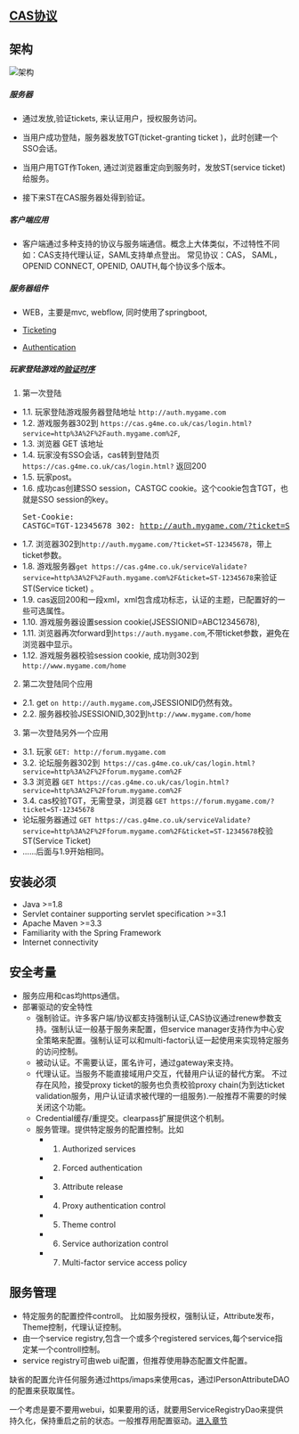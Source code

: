 ## [CAS协议](https://github.com/apereo/cas/blob/master/cas-server-documentation/protocol/CAS-Protocol-Specification.md)

## 架构
![架构](https://apereo.github.io/cas/development/images/cas_architecture.png)

##### 服务器
+ 通过发放,验证tickets, 来认证用户，授权服务访问。

+ 当用户成功登陆，服务器发放TGT(ticket-granting ticket )，此时创建一个SSO会话。

+ 当用户用TGT作Token, 通过浏览器重定向到服务时，发放ST(service ticket)给服务。

+ 接下来ST在CAS服务器处得到验证。

##### 客户端应用
+ 客户端通过多种支持的协议与服务端通信。概念上大体类似，不过特性不同如：CAS支持代理认证，SAML支持单点登出。
常见协议：CAS， SAML， OPENID CONNECT, OPENID, OAUTH,每个协议多个版本。

##### 服务器组件
+ WEB，主要是mvc, webflow, 同时使用了springboot, 

+ [Ticketing](https://apereo.github.io/cas/development/installation/Configuring-Ticketing-Components.html)

+ [Authentication](https://apereo.github.io/cas/development/installation/Configuring-Authentication-Components.html)



##### 玩家登陆游戏的[验证时序](https://blog.g4me.co.uk/2014/09/21/security-setup-cas-introduction/) 
1. 第一次登陆
  * 1.1. 玩家登陆游戏服务器登陆地址 `http://auth.mygame.com`
  * 1.2. 游戏服务器302到 `https://cas.g4me.co.uk/cas/login.html?service=http%3A%2F%2Fauth.mygame.com%2F`, 
  * 1.3. 浏览器 GET 该地址
  * 1.4. 玩家没有SSO会话，cas转到登陆页`https://cas.g4me.co.uk/cas/login.html?` 返回200
  * 1.5. 玩家post。 
  * 1.6. 成功cas创建SSO session，CASTGC cookie。这个cookie包含TGT，也就是SSO session的key。<pre>Set-Cookie: CASTGC=TGT-12345678
302: http://auth.mygame.com/?ticket=ST-12345678</pre>
  * 1.7. 浏览器302到`http://auth.mygame.com/?ticket=ST-12345678`，带上ticket参数。
  * 1.8. 游戏服务器`get https://cas.g4me.co.uk/serviceValidate?service=http%3A%2F%2Fauth.mygame.com%2F&ticket=ST-12345678`来验证ST(Service ticket) 。
  * 1.9. cas返回200和一段xml，xml包含成功标志，认证的主题，已配置好的一些可选属性。
  * 1.10. 游戏服务器设置session cookie(JSESSIONID=ABC12345678), 
  * 1.11. 浏览器再次forward到`https://auth.mygame.com`,不带ticket参数，避免在浏览器中显示。
  * 1.12. 游戏服务器校验session cookie, 成功则302到`http://www.mygame.com/home`

2. 第二次登陆同个应用
  * 2.1. get ` on http://auth.mygame.com `,JSESSIONID仍然有效。
  * 2.2. 服务器校验JSESSIONID,302到`http://www.mygame.com/home`

3. 第一次登陆另外一个应用
  * 3.1. 玩家 `GET: http://forum.mygame.com`
  * 3.2. 论坛服务器302到` https://cas.g4me.co.uk/cas/login.html?service=http%3A%2F%2Fforum.mygame.com%2F`
  * 3.3 浏览器 `GET https://cas.g4me.co.uk/cas/login.html?service=http%3A%2F%2Fforum.mygame.com%2F`
  * 3.4. cas校验TGT，无需登录，浏览器 `GET https://forum.mygame.com/?ticket=ST-12345678`
  * 论坛服务器通过 `GET https://cas.g4me.co.uk/serviceValidate?service=http%3A%2F%2Fforum.mygame.com%2F&ticket=ST-12345678`校验ST(Service Ticket)
  * ......后面与1.9开始相同。

## 安装必须

+ Java >=1.8
+ Servlet container supporting servlet specification >=3.1
+ Apache Maven >=3.3
+ Familiarity with the Spring Framework
+ Internet connectivity

## 安全考量

+ 服务应用和cas均https通信。
+ 部署驱动的安全特性
  + 强制验证。许多客户端/协议都支持强制认证,CAS协议通过renew参数支持。强制认证一般基于服务来配置，但service manager支持作为中心安全策略来配置。强制认证可以和multi-factor认证一起使用来实现特定服务的访问控制。
  + 被动认证。不需要认证，匿名许可，通过gateway来支持。
  + 代理认证。当服务不能直接域用户交互，代替用户认证的替代方案。 不过存在风险，接受proxy ticket的服务也负责校验proxy chain(为到达ticket validation服务，用户认证请求被代理的一组服务).一般推荐不需要的时候关闭这个功能。
  + Credential缓存/重提交。clearpass扩展提供这个机制。
  + 服务管理。提供特定服务的配置控制。比如
    + 1. Authorized services
    + 2. Forced authentication
    + 3. Attribute release
    + 4. Proxy authentication control
    + 5. Theme control
    + 6. Service authorization control
    + 7. Multi-factor service access policy

## 服务管理
+ 特定服务的配置控件controll。 比如服务授权，强制认证，Attribute发布，Theme控制，代理认证控制。
+ 由一个service registry,包含一个或多个registered services,每个service指定某一个controll控制。
+ service registry可由web ui配置，但推荐使用静态配置文件配置。

缺省的配置允许任何服务通过https/imaps来使用cas，通过IPersonAttributeDAO的配置来获取属性。

一个考虑是要不要用webui，如果要用的话，就要用ServiceRegistryDao来提供持久化，保持重启之前的状态。一般推荐用配置驱动。[进入章节](ch5/apereo-service-management.md)

